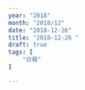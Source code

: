 ```yaml
---
year: "2018"
month: "2018/12"
date: "2018-12-26"
title: "2018-12-26 "
draft: true
tags: [
    "日報"
]

---
```


